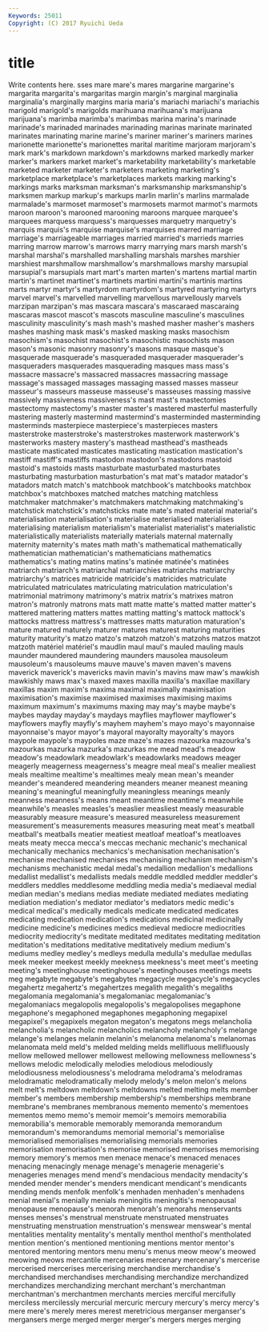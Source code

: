 ```yaml
---
Keywords: 25011 
Copyright: (C) 2017 Ryuichi Ueda
---
```


# title

Write contents here.
sses mare
mare's mares margarine margarine's margarita margarita's margaritas margin margin's marginal
marginalia marginalia's marginally margins maria maria's mariachi mariachi's mariachis marigold
marigold's marigolds marihuana marihuana's marijuana marijuana's marimba marimba's marimbas marina
marina's marinade marinade's marinaded marinades marinading marinas marinate marinated marinates
marinating marine marine's mariner mariner's mariners marines marionette marionette's marionettes
marital maritime marjoram marjoram's mark mark's markdown markdown's markdowns marked
markedly marker marker's markers market market's marketability marketability's marketable marketed
marketer marketer's marketers marketing marketing's marketplace marketplace's marketplaces markets marking
marking's markings marks marksman marksman's marksmanship marksmanship's marksmen markup markup's
markups marlin marlin's marlins marmalade marmalade's marmoset marmoset's marmosets marmot
marmot's marmots maroon maroon's marooned marooning maroons marquee marquee's marquees
marquess marquess's marquesses marquetry marquetry's marquis marquis's marquise marquise's marquises
marred marriage marriage's marriageable marriages married married's marrieds marries marring
marrow marrow's marrows marry marrying mars marsh marsh's marshal marshal's
marshalled marshalling marshals marshes marshier marshiest marshmallow marshmallow's marshmallows marshy
marsupial marsupial's marsupials mart mart's marten marten's martens martial martin
martin's martinet martinet's martinets martini martini's martinis martins marts martyr
martyr's martyrdom martyrdom's martyred martyring martyrs marvel marvel's marvelled marvelling
marvellous marvellously marvels marzipan marzipan's mas mascara mascara's mascaraed mascaraing
mascaras mascot mascot's mascots masculine masculine's masculines masculinity masculinity's mash
mash's mashed masher masher's mashers mashes mashing mask mask's masked
masking masks masochism masochism's masochist masochist's masochistic masochists mason mason's
masonic masonry masonry's masons masque masque's masquerade masquerade's masqueraded masquerader
masquerader's masqueraders masquerades masquerading masques mass mass's massacre massacre's massacred
massacres massacring massage massage's massaged massages massaging massed masses masseur
masseur's masseurs masseuse masseuse's masseuses massing massive massively massiveness massiveness's
mast mast's mastectomies mastectomy mastectomy's master master's mastered masterful masterfully
mastering masterly mastermind mastermind's masterminded masterminding masterminds masterpiece masterpiece's masterpieces
masters masterstroke masterstroke's masterstrokes masterwork masterwork's masterworks mastery mastery's masthead
masthead's mastheads masticate masticated masticates masticating mastication mastication's mastiff mastiff's
mastiffs mastodon mastodon's mastodons mastoid mastoid's mastoids masts masturbate masturbated
masturbates masturbating masturbation masturbation's mat mat's matador matador's matadors match
match's matchbook matchbook's matchbooks matchbox matchbox's matchboxes matched matches matching
matchless matchmaker matchmaker's matchmakers matchmaking matchmaking's matchstick matchstick's matchsticks mate
mate's mated material material's materialisation materialisation's materialise materialised materialises materialising
materialism materialism's materialist materialist's materialistic materialistically materialists materially materials maternal
maternally maternity maternity's mates math math's mathematical mathematically mathematician mathematician's
mathematicians mathematics mathematics's mating matins matins's matinée matinée's matinées matriarch
matriarch's matriarchal matriarchies matriarchs matriarchy matriarchy's matrices matricide matricide's matricides
matriculate matriculated matriculates matriculating matriculation matriculation's matrimonial matrimony matrimony's matrix
matrix's matrixes matron matron's matronly matrons mats matt matte matte's
matted matter matter's mattered mattering matters mattes matting matting's mattock
mattock's mattocks mattress mattress's mattresses matts maturation maturation's mature matured
maturely maturer matures maturest maturing maturities maturity maturity's matzo matzo's
matzoh matzoh's matzohs matzos matzot matzoth matériel matériel's maudlin maul
maul's mauled mauling mauls maunder maundered maundering maunders mausolea mausoleum
mausoleum's mausoleums mauve mauve's maven maven's mavens maverick maverick's mavericks
mavin mavin's mavins maw maw's mawkish mawkishly maws max's maxed
maxes maxilla maxilla's maxillae maxillary maxillas maxim maxim's maxima maximal
maximally maximisation maximisation's maximise maximised maximises maximising maxims maximum maximum's
maximums maxing may may's maybe maybe's maybes mayday mayday's maydays
mayflies mayflower mayflower's mayflowers mayfly mayfly's mayhem mayhem's mayo mayo's
mayonnaise mayonnaise's mayor mayor's mayoral mayoralty mayoralty's mayors maypole maypole's
maypoles maze maze's mazes mazourka mazourka's mazourkas mazurka mazurka's mazurkas
me mead mead's meadow meadow's meadowlark meadowlark's meadowlarks meadows meager
meagerly meagerness meagerness's meagre meal meal's mealier mealiest meals mealtime
mealtime's mealtimes mealy mean mean's meander meander's meandered meandering meanders
meaner meanest meaning meaning's meaningful meaningfully meaningless meanings meanly meanness
meanness's means meant meantime meantime's meanwhile meanwhile's measles measles's measlier
measliest measly measurable measurably measure measure's measured measureless measurement measurement's
measurements measures measuring meat meat's meatball meatball's meatballs meatier meatiest
meatloaf meatloaf's meatloaves meats meaty mecca mecca's meccas mechanic mechanic's
mechanical mechanically mechanics mechanics's mechanisation mechanisation's mechanise mechanised mechanises mechanising
mechanism mechanism's mechanisms mechanistic medal medal's medallion medallion's medallions medallist
medallist's medallists medals meddle meddled meddler meddler's meddlers meddles meddlesome
meddling media media's mediaeval medial median median's medians medias mediate
mediated mediates mediating mediation mediation's mediator mediator's mediators medic medic's
medical medical's medically medicals medicate medicated medicates medicating medication medication's
medications medicinal medicinally medicine medicine's medicines medics medieval mediocre mediocrities
mediocrity mediocrity's meditate meditated meditates meditating meditation meditation's meditations meditative
meditatively medium medium's mediums medley medley's medleys medulla medulla's medullae
medullas meek meeker meekest meekly meekness meekness's meet meet's meeting
meeting's meetinghouse meetinghouse's meetinghouses meetings meets meg megabyte megabyte's megabytes
megacycle megacycle's megacycles megahertz megahertz's megahertzes megalith megalith's megaliths megalomania
megalomania's megalomaniac megalomaniac's megalomaniacs megalopolis megalopolis's megalopolises megaphone megaphone's megaphoned
megaphones megaphoning megapixel megapixel's megapixels megaton megaton's megatons megs melancholia
melancholia's melancholic melancholics melancholy melancholy's melange melange's melanges melanin melanin's
melanoma melanoma's melanomas melanomata meld meld's melded melding melds mellifluous
mellifluously mellow mellowed mellower mellowest mellowing mellowness mellowness's mellows melodic
melodically melodies melodious melodiously melodiousness melodiousness's melodrama melodrama's melodramas melodramatic
melodramatically melody melody's melon melon's melons melt melt's meltdown meltdown's
meltdowns melted melting melts member member's members membership membership's memberships
membrane membrane's membranes membranous memento memento's mementoes mementos memo memo's
memoir memoir's memoirs memorabilia memorabilia's memorable memorably memoranda memorandum memorandum's
memorandums memorial memorial's memorialise memorialised memorialises memorialising memorials memories memorisation
memorisation's memorise memorised memorises memorising memory memory's memos men menace
menace's menaced menaces menacing menacingly menage menage's menagerie menagerie's menageries
menages mend mend's mendacious mendacity mendacity's mended mender mender's menders
mendicant mendicant's mendicants mending mends menfolk menfolk's menhaden menhaden's menhadens
menial menial's menially menials meningitis meningitis's menopausal menopause menopause's menorah
menorah's menorahs menservants menses menses's menstrual menstruate menstruated menstruates menstruating
menstruation menstruation's menswear menswear's mental mentalities mentality mentality's mentally menthol
menthol's mentholated mention mention's mentioned mentioning mentions mentor mentor's mentored
mentoring mentors menu menu's menus meow meow's meowed meowing meows
mercantile mercenaries mercenary mercenary's mercerise mercerised mercerises mercerising merchandise merchandise's
merchandised merchandises merchandising merchandize merchandized merchandizes merchandizing merchant merchant's merchantman
merchantman's merchantmen merchants mercies merciful mercifully merciless mercilessly mercurial mercuric
mercury mercury's mercy mercy's mere mere's merely meres merest meretricious
merganser merganser's mergansers merge merged merger merger's mergers merges merging
